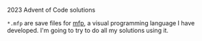 2023 Advent of Code solutions

`*.mfp` are save files for [mfp](https://github.com/bgribble/mfp), a visual programming
language I have developed. I'm going to try to do all my solutions using it.

